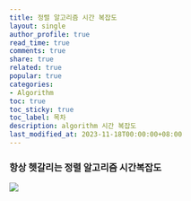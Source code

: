```yaml
---
title: 정렬 알고리즘 시간 복잡도
layout: single
author_profile: true
read_time: true
comments: true
share: true
related: true
popular: true
categories:
- Algorithm
toc: true
toc_sticky: true
toc_label: 목차
description: algorithm 시간 복잡도
last_modified_at: 2023-11-18T00:00:00+08:00
---
```


### 항상 헷갈리는 정렬 알고리즘 시간복잡도
![](https://i.imgur.com/X9bAiil.jpg)
